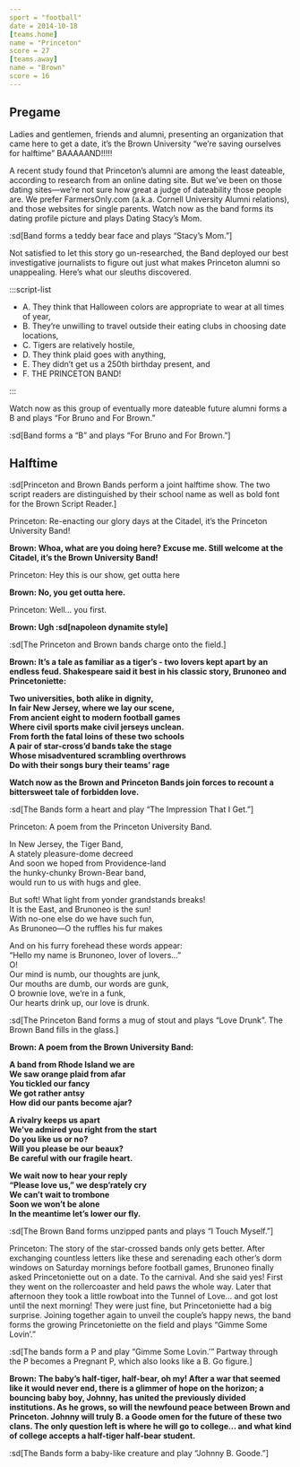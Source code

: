 ```yaml
---
sport = "football"
date = 2014-10-18
[teams.home]
name = "Princeton"
score = 27
[teams.away]
name = "Brown"
score = 16
---
```


## Pregame

Ladies and gentlemen, friends and alumni, presenting an organization that came here to get a date, it’s the Brown University “we’re saving ourselves for halftime” BAAAAAND!!!!!

A recent study found that Princeton’s alumni are among the least dateable, according to research from an online dating site. But we’ve been on those dating sites—we’re not sure how great a judge of dateability those people are. We prefer FarmersOnly.com (a.k.a. Cornell University Alumni relations), and those websites for single parents. Watch now as the band forms its dating profile picture and plays Dating Stacy’s Mom.

:sd[Band forms a teddy bear face and plays “Stacy’s Mom.”]

Not satisfied to let this story go un-researched, the Band deployed our best investigative journalists to figure out just what makes Princeton alumni so unappealing. Here’s what our sleuths discovered.

:::script-list

- A. They think that Halloween colors are appropriate to wear at all times of year,
- B. They’re unwilling to travel outside their eating clubs in choosing date locations,
- C. Tigers are relatively hostile,
- D. They think plaid goes with anything,
- E. They didn’t get us a 250th birthday present, and
- F. THE PRINCETON BAND!

:::

Watch now as this group of eventually more dateable future alumni forms a B and plays “For Bruno and For Brown.”

:sd[Band forms a “B” and plays “For Bruno and For Brown.”]

## Halftime

:sd[Princeton and Brown Bands perform a joint halftime show. The two script readers are distinguished by their school name as well as bold font for the Brown Script Reader.]

Princeton: Re-enacting our glory days at the Citadel, it’s the Princeton University Band!

**Brown: Whoa, what are you doing here? Excuse me. Still welcome at the Citadel, it’s the Brown University Band!**

Princeton: Hey this is our show, get outta here

**Brown: No, you get outta here.**

Princeton: Well... you first.

**Brown: Ugh :sd[napoleon dynamite style]**

:sd[The Princeton and Brown bands charge onto the field.]

**Brown: It’s a tale as familiar as a tiger’s - two lovers kept apart by an endless feud. Shakespeare said it best in his classic story, Brunoneo and Princetoniette:**

**Two universities, both alike in dignity,\
In fair New Jersey, where we lay our scene,\
From ancient eight to modern football games\
Where civil sports make civil jerseys unclean.\
From forth the fatal loins of these two schools\
A pair of star-cross’d bands take the stage\
Whose misadventured scrambling overthrows\
Do with their songs bury their teams’ rage**

**Watch now as the Brown and Princeton Bands join forces to recount a bittersweet tale of forbidden love.**

:sd[The Bands form a heart and play “The Impression That I Get.”]

Princeton: A poem from the Princeton University Band.

In New Jersey, the Tiger Band,\
A stately pleasure-dome decreed\
And soon we hoped from Providence-land\
the hunky-chunky Brown-Bear band,\
would run to us with hugs and glee.

But soft! What light from yonder grandstands breaks!\
It is the East, and Brunoneo is the sun!\
With no-one else do we have such fun,\
As Brunoneo—O the ruffles his fur makes

And on his furry forehead these words appear:\
“Hello my name is Brunoneo, lover of lovers...”\
O!\
Our mind is numb, our thoughts are junk,\
Our mouths are dumb, our words are gunk,\
O brownie love, we’re in a funk,\
Our hearts drink up, our love is drunk.

:sd[The Princeton Band forms a mug of stout and plays “Love Drunk”. The Brown Band fills in the glass.]

**Brown: A poem from the Brown University Band:**

**A band from Rhode Island we are\
We saw orange plaid from afar\
You tickled our fancy\
We got rather antsy\
How did our pants become ajar?**

**A rivalry keeps us apart\
We’ve admired you right from the start\
Do you like us or no?\
Will you please be our beaux?\
Be careful with our fragile heart.**

**We wait now to hear your reply\
“Please love us,” we desp’rately cry\
We can’t wait to trombone\
Soon we won’t be alone\
In the meantime let’s lower our fly.**

:sd[The Brown Band forms unzipped pants and plays “I Touch Myself.”]

Princeton: The story of the star-crossed bands only gets better. After exchanging countless letters like these and serenading each other’s dorm windows on Saturday mornings before football games, Brunoneo finally asked Princetoniette out on a date. To the carnival. And she said yes! First they went on the rollercoaster and held paws the whole way. Later that afternoon they took a little rowboat into the Tunnel of Love... and got lost until the next morning! They were just fine, but Princetoniette had a big surprise. Joining together again to unveil the couple’s happy news, the band forms the growing Princetoniette on the field and plays “Gimme Some Lovin’.”

:sd[The bands form a P and play “Gimme Some Lovin.’” Partway through the P becomes a Pregnant P, which also looks like a B. Go figure.]

**Brown: The baby’s half-tiger, half-bear, oh my! After a war that seemed like it would never end, there is a glimmer of hope on the horizon; a bouncing baby boy, Johnny, has united the previously divided institutions. As he grows, so will the newfound peace between Brown and Princeton. Johnny will truly B. a Goode omen for the future of these two clans. The only question left is where he will go to college... and what kind of college accepts a half-tiger half-bear student.**

:sd[The Bands form a baby-like creature and play “Johnny B. Goode.”]
